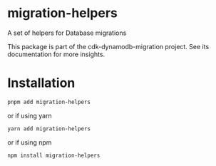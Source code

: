 # migration-helpers

A set of helpers for Database migrations

This package is part of the cdk-dynamodb-migration project. See its documentation for more insights.

# Installation

```bash
pnpm add migration-helpers
```

or if using yarn

```bash
yarn add migration-helpers
```

or if using npm

```bash
npm install migration-helpers
```
